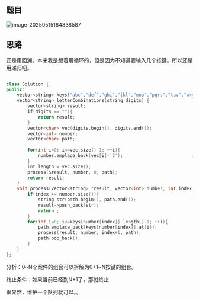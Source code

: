 ## 题目

![image-20250515184838587](C:\Users\q1375854021\AppData\Roaming\Typora\typora-user-images\image-20250515184838587.png)

## 思路

还是用回溯。本来我是想着用循环的，但是因为不知道要输入几个按键。所以还是用递归吧。

```Cpp

class Solution {
public:
    vector<string> keys{"abc","def","ghi","jkl","mno","pqrs","tuv","wxyz"}; 
    vector<string> letterCombinations(string digits) {
        vector<string> result;                                         // 记录结果
        if(digits == ""){
            return result;
        }
        vector<char> vec(digits.begin(), digits.end());                 // 拆分成vector<char>
        vector<int> number;                                             // 转换成实际的key的index
        vector<char> path;                                              // 记录路径
        
        for(int i=0; i<=vec.size()-1; ++i){
            number.emplace_back(vec[i]-'2');                          // 转换成数字
        }
        int length = vec.size();                                        // 总共输入了这么多数字
        process(&result, number, 0, path);
        return result;
    }
    void process(vector<string> *result, vector<int> number, int index, vector<char> &path){
        if(index >= number.size()){
            string str(path.begin(), path.end());
            result->push_back(str);
            return ;
        }
        for(int i=0; i<=keys[number[index]].length()-1; ++i){
            path.emplace_back(keys[number[index]].at(i));
            process(result, number, index+1, path);
            path.pop_back();
        }
    }
};
```

分析：0~N个案件的组合可以拆解为0+1~N按键的组合。

终止条件：如果当前已经到N+1了，那就终止

很显然，维护一个队列就可以。。